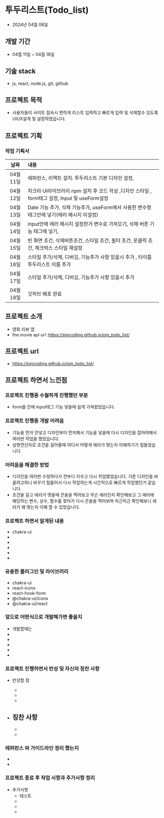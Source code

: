 # 투두리스트(Todo_list)

- 2024년 04월 08일

## 개발 기간

- 04월 11일 ~ 04월 18일

## 기술 stack

- js, react, node.js, git, github

## 프로젝트 목적

- 사용자들이 사이트 접속시 편하게 리스트 입력하고 빠르게 입력 및 삭제할수 있도록 UIUX설계 및 설정하였습니다.

## 프로젝트 기획

### 작업 기획서

|   날짜   | 내용                                                                                           |
| :------: | :--------------------------------------------------------------------------------------------- |
| 04월11일 | 레퍼런스, 리액트 설치. 투두리스트 기본 디자인 설정,                                            |
| 04월12일 | 차크라 UI라이브러리 npm 설치 후 코드 작성 ,디자인 스타일 , form태그 설정, Input 및 useForm설정 |
| 04월13일 | Date 기능 추가, 삭제 기능추가, useForm에서 사용한 변수명 태그안에 넣기(에러 메시지 미설정)     |
| 04월14일 | input안에 에러 메시지 설정한거 변수로 가져오기, 삭제 버튼 기능 태그에 넣기,                    |
| 04월15일 | 빈 화면 조건, 삭제버튼조건, 스타일 조건, 필터 조건, 온클릭 조건, 체크박스 스타일 재설정        |
| 04월16일 | 스타일 추가/삭제, 디버깅, 기능추가 사항 있을시 추가 , 타이틀 투두리스트 이름 추가              |
| 04월17일 | 스타일 추가/삭제, 디버깅, 기능추가 사항 있을시 추가                                            |
| 04월18일 | 깃허브 배포 완료                                                                               |

## 프로젝트 소개

- 영화 리뷰 앱
- the movie api url :https://pincoding.github.io/pin_todo_list/

## 프로젝트 url

- https://pincoding.github.io/pin_todo_list/

## 프로젝트 하면서 느낀점

### 프로젝트 진행중 수월하게 진행했던 부분

- form를 안에 input태그 기능 넣을때 쉽게 가져왔었습니다.

### 프로젝트 진행중 개발 어려움

- 기능을 먼저 안넣고 디자인부터 먼저해서 기능을 넣을때 다시 디자인을 잡아야해서 여러번 작업을 했었습니다.
- 삼항연산자로 조건을 걸어줄때 어디서 어떻게 에러가 떳는지 이해하기가 힘들었습니다.

### 어려움을 해결한 방법

- 디자인을 여러번 수정하다가 전부다 지우고 다시 작업했었습니다. 기존 디자인을 바꿀려고하니 바꾸기 힘들어서 다시 작업하는게 시간적으로 빠르게 작업했던거 같습니다.
- 조건을 걸고 에러가 떳을때 콘솔을 찍어보고 무슨 에러인지 확인해보고 그 에러에 해당하는 변수, 상수, 함수를 찾아가 다시 콘솔을 찍어보며 차근차근 확인해보니 에러가 왜 떳는지 이해 할 수 있었습니다.

### 프로젝트 하면서 알게된 내용

- chakra-ui
-
-
-
-
-

### 유용한 플러그인 및 라이브러리

- chakra-ui
- react-icons
- react-hook-form
- @chakra-ui/icons
- @chakra-ui/react

### 앞으로 어떤식으로 개발해가면 좋을지

- 개발할때는
-
-
-
-
-

### 프로젝트 진행하면서 반성 및 자신의 칭찬 사항

- 반성할 점

  -
  -
  -

- 칭찬 사항
  -
  -
  -

### 레퍼런스 와 가이드라인 정리 했는지

-
-

### 프로젝트 종료 후 작업 사항과 추가사항 정리

- 추가사항
  - 테스트
  -
  -
  -
